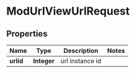 

# ModUrlViewUrlRequest


## Properties

| Name | Type | Description | Notes |
|------------ | ------------- | ------------- | -------------|
|**urlid** | **Integer** | url instance id |  |



